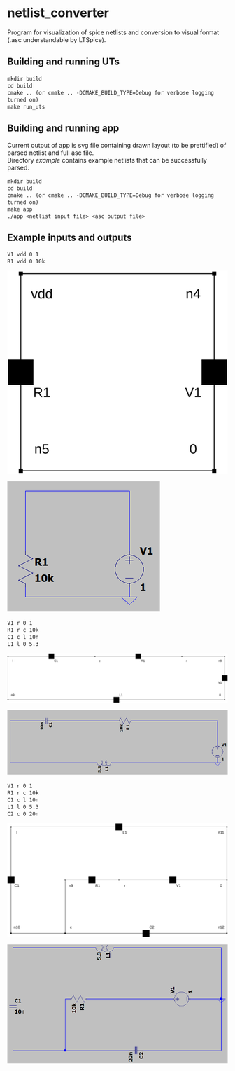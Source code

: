 # netlist_converter
Program for visualization of spice netlists and conversion to visual format (.asc understandable by LTSpice).

## Building and running UTs

    mkdir build
    cd build
    cmake .. (or cmake .. -DCMAKE_BUILD_TYPE=Debug for verbose logging turned on)
    make run_uts

## Building and running app
Current output of app is svg file containing drawn layout (to be prettified) of parsed netlist
and full asc file.  
Directory *example* contains example netlists that can be successfully parsed.

    mkdir build
    cd build
    cmake .. (or cmake .. -DCMAKE_BUILD_TYPE=Debug for verbose logging turned on)
    make app
    ./app <netlist input file> <asc output file>

## Example inputs and outputs

    V1 vdd 0 1
    R1 vdd 0 10k

![net0.txt.svg](./example/net0.txt.svg)

<img src="./example/net0.png">

    V1 r 0 1
    R1 r c 10k
    C1 c l 10n
    L1 l 0 5.3

![net1.txt.svg](./example/net1.txt.svg)

<img src="./example/net1.png">

    V1 r 0 1
    R1 r c 10k
    C1 c l 10n
    L1 l 0 5.3
    C2 c 0 20n

![net2.txt.svg](./example/net2.txt.svg)

<img src="./example/net2.png">

